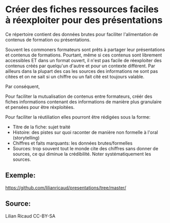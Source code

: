 <!--

---
title: Créer des fiches ressources faciles à réexploiter pour des présentations
description: Pour faciliter la mutualisation de contenus entre formateurs, voici des idées pour créér des fiches informations contenant des informations de manière plus granulaire et pensées pour être réxploitées.
image_url:
licence: CC-BY-SA 
---

-->


# Créer des fiches ressources faciles à réexploiter pour des présentations

Ce répertoire contient des données brutes pour faciliter l'alimentation de contenus de formation ou présentations.

Souvent les commoners formateurs sont prêts à partager leur présentations et contenus de formations. Pourtant, même si ces contenus sont librement accessibles ET dans un format ouvert, il n'est pas facile de réexploiter des contenus créés par quelqu'un d'autre et pour un contexte différent. Par ailleurs dans la plupart des cas les sources des informations ne sont pas citées et on ne sait si un chiffre ou un fait cité est toujours valable.

Par conséquent, 

Pour faciliter la mutualisation de contenus entre formateurs, créér des fiches informations contenant des informations de manière plus granulaire et pensées pour être réxploitées.

Pour faciliter la réutiliation elles pourront être rédigées sous la forme:

- Titre de la fiche: sujet traité
- Histoire: des pistes sur quoi raconter de manière non formelle à l'oral (storytelling)
- Chiffres et faits marquants: les données brutes/formelles
- Sources: trop souvent tout le monde cite des chiffres sans donner de sources, ce qui diminue la crédibilité. Noter systématiquement les sources.

## Exemple:

https://github.com/lilianricaud/presentations/tree/master/

## Source:

Lilian Ricaud 
CC-BY-SA
